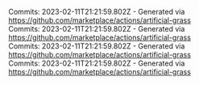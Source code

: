 Commits: 2023-02-11T21:21:59.802Z - Generated via https://github.com/marketplace/actions/artificial-grass
<br>
Commits: 2023-02-11T21:21:59.802Z - Generated via https://github.com/marketplace/actions/artificial-grass
<br>
Commits: 2023-02-11T21:21:59.802Z - Generated via https://github.com/marketplace/actions/artificial-grass
<br>
Commits: 2023-02-11T21:21:59.802Z - Generated via https://github.com/marketplace/actions/artificial-grass
<br>
